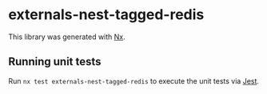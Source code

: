 # externals-nest-tagged-redis

This library was generated with [Nx](https://nx.dev).

## Running unit tests

Run `nx test externals-nest-tagged-redis` to execute the unit tests via [Jest](https://jestjs.io).
